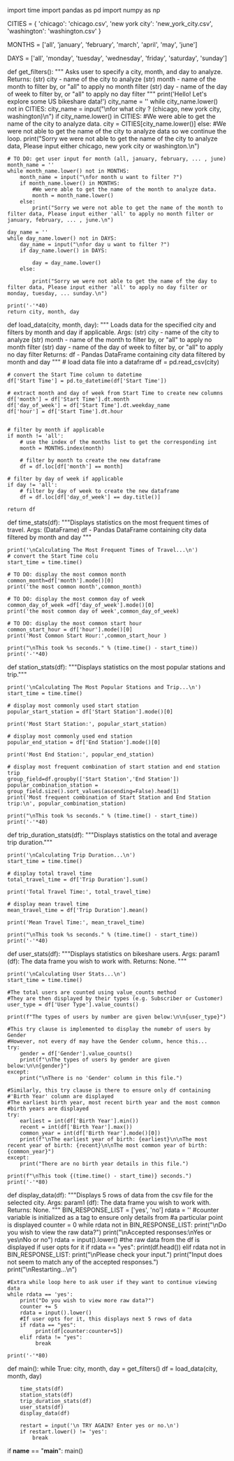 import time
import pandas as pd
import numpy as np

CITIES = { 'chicago': 'chicago.csv',
              'new york city': 'new_york_city.csv',
              'washington': 'washington.csv' }

MONTHS = ['all', 'january', 'february', 'march', 'april', 'may', 'june']

DAYS = ['all', 'monday', 'tuesday', 'wednesday', 'friday', 'saturday', 'sunday']

def get_filters():
    """
    Asks user to specify a city, month, and day to analyze.
    Returns:
        (str) city - name of the city to analyze
        (str) month - name of the month to filter by, or "all" to apply no month filter
        (str) day - name of the day of week to filter by, or "all" to apply no day filter
    """
    print('Hello! Let\'s explore some US bikeshare data!')
    city_name = ''
    while city_name.lower() not in CITIES:
        city_name = input("\nfor what city ? (chicago, new york city, washington)\n")
        if city_name.lower() in CITIES:
            #We were able to get the name of the city to analyze data.
            city = CITIES[city_name.lower()]
        else:
            #We were not able to get the name of the city to analyze data so we continue the loop.
            print("Sorry we were not able to get the name of the city to analyze data, Please input either chicago, new york city or washington.\n")

    # TO DO: get user input for month (all, january, february, ... , june)
    month_name = ''
    while month_name.lower() not in MONTHS:
        month_name = input("\nfor month u want to filter ?")
        if month_name.lower() in MONTHS:
            #We were able to get the name of the month to analyze data.
            month = month_name.lower()
        else:
            print("Sorry we were not able to get the name of the month to filter data, Please input either 'all' to apply no month filter or january, february, ... , june.\n")

    day_name = ''
    while day_name.lower() not in DAYS:
        day_name = input("\nfor day u want to filter ?")
        if day_name.lower() in DAYS:
            
            day = day_name.lower()
        else:
            
            print("Sorry we were not able to get the name of the day to filter data, Please input either 'all' to apply no day filter or monday, tuesday, ... sunday.\n")

    print('-'*40)
    return city, month, day

def load_data(city, month, day):
    """
    Loads data for the specified city and filters by month and day if applicable.
    Args:
        (str) city - name of the city to analyze
        (str) month - name of the month to filter by, or "all" to apply no month filter
        (str) day - name of the day of week to filter by, or "all" to apply no day filter
    Returns:
        df - Pandas DataFrame containing city data filtered by month and day
    """
    # load data file into a dataframe
    df = pd.read_csv(city)

    # convert the Start Time column to datetime
    df['Start Time'] = pd.to_datetime(df['Start Time'])

    # extract month and day of week from Start Time to create new columns
    df['month'] = df['Start Time'].dt.month
    df['day_of_week'] = df['Start Time'].dt.weekday_name
    df['hour'] = df['Start Time'].dt.hour


    # filter by month if applicable
    if month != 'all':
        # use the index of the months list to get the corresponding int
        month = MONTHS.index(month)

        # filter by month to create the new dataframe
        df = df.loc[df['month'] == month]

    # filter by day of week if applicable
    if day != 'all':
        # filter by day of week to create the new dataframe
        df = df.loc[df['day_of_week'] == day.title()]

    return df

def time_stats(df):
    """Displays statistics on the most frequent times of travel.
    Args:
        (DataFrame) df - Pandas DataFrame containing city data filtered by month and day
    """

    print('\nCalculating The Most Frequent Times of Travel...\n')
    # convert the Start Time colu
    start_time = time.time()
    
    # TO DO: display the most common month
    common_month=df['month'].mode()[0]
    print('the most common month',common_month)

    # TO DO: display the most common day of week
    common_day_of_week =df['day_of_week'].mode()[0]
    print('the most common day of week',common_day_of_week)

    # TO DO: display the most common start hour
    common_start_hour = df['hour'].mode()[0] 
    print('Most Common Start Hour:',common_start_hour )

    print("\nThis took %s seconds." % (time.time() - start_time))
    print('-'*40)


def station_stats(df):
    """Displays statistics on the most popular stations and trip."""

    print('\nCalculating The Most Popular Stations and Trip...\n')
    start_time = time.time()

    # display most commonly used start station
    popular_start_station = df['Start Station'].mode()[0]

    print('Most Start Station:', popular_start_station)

    # display most commonly used end station
    popular_end_station = df['End Station'].mode()[0]

    print('Most End Station:', popular_end_station)

    # display most frequent combination of start station and end station trip
    group_field=df.groupby(['Start Station','End Station'])
    popular_combination_station = group_field.size().sort_values(ascending=False).head(1)
    print('Most frequent combination of Start Station and End Station trip:\n', popular_combination_station)

    print("\nThis took %s seconds." % (time.time() - start_time))
    print('-'*40)


def trip_duration_stats(df):
    """Displays statistics on the total and average trip duration."""

    print('\nCalculating Trip Duration...\n')
    start_time = time.time()

    # display total travel time
    total_travel_time = df['Trip Duration'].sum()

    print('Total Travel Time:', total_travel_time)

    # display mean travel time
    mean_travel_time = df['Trip Duration'].mean()

    print('Mean Travel Time:', mean_travel_time)

    print("\nThis took %s seconds." % (time.time() - start_time))
    print('-'*40)


def user_stats(df):
    """Displays statistics on bikeshare users.
    Args:
        param1 (df): The data frame you wish to work with.
    Returns:
        None.
    """

    print('\nCalculating User Stats...\n')
    start_time = time.time()

    #The total users are counted using value_counts method
    #They are then displayed by their types (e.g. Subscriber or Customer)
    user_type = df['User Type'].value_counts()

    print(f"The types of users by number are given below:\n\n{user_type}")

    #This try clause is implemented to display the numebr of users by Gender
    #However, not every df may have the Gender column, hence this...
    try:
        gender = df['Gender'].value_counts()
        print(f"\nThe types of users by gender are given below:\n\n{gender}")
    except:
        print("\nThere is no 'Gender' column in this file.")

    #Similarly, this try clause is there to ensure only df containing
    #'Birth Year' column are displayed
    #The earliest birth year, most recent birth year and the most common
    #birth years are displayed
    try:
        earliest = int(df['Birth Year'].min())
        recent = int(df['Birth Year'].max())
        common_year = int(df['Birth Year'].mode()[0])
        print(f"\nThe earliest year of birth: {earliest}\n\nThe most recent year of birth: {recent}\n\nThe most common year of birth: {common_year}")
    except:
        print("There are no birth year details in this file.")

    print(f"\nThis took {(time.time() - start_time)} seconds.")
    print('-'*80)
    
def display_data(df):
    """Displays 5 rows of data from the csv file for the selected city.
    Args:
        param1 (df): The data frame you wish to work with.
    Returns:
        None.
    """
    BIN_RESPONSE_LIST = ['yes', 'no']
    rdata = ''
    #counter variable is initialized as a tag to ensure only details from
    #a particular point is displayed
    counter = 0
    while rdata not in BIN_RESPONSE_LIST:
        print("\nDo you wish to view the raw data?")
        print("\nAccepted responses:\nYes or yes\nNo or no")
        rdata = input().lower()
        #the raw data from the df is displayed if user opts for it
        if rdata == "yes":
            print(df.head())
        elif rdata not in BIN_RESPONSE_LIST:
            print("\nPlease check your input.")
            print("Input does not seem to match any of the accepted responses.")
            print("\nRestarting...\n")

    #Extra while loop here to ask user if they want to continue viewing data
    while rdata == 'yes':
        print("Do you wish to view more raw data?")
        counter += 5
        rdata = input().lower()
        #If user opts for it, this displays next 5 rows of data
        if rdata == "yes":
             print(df[counter:counter+5])
        elif rdata != "yes":
             break

    print('-'*80)
    
    
def main():
    while True:
        city, month, day = get_filters()
        df = load_data(city, month, day)

        time_stats(df)
        station_stats(df)
        trip_duration_stats(df)
        user_stats(df)
        display_data(df)

        restart = input('\n TRY AGAIN? Enter yes or no.\n')
        if restart.lower() != 'yes':
            break            


if __name__ == "__main__":
	main()
